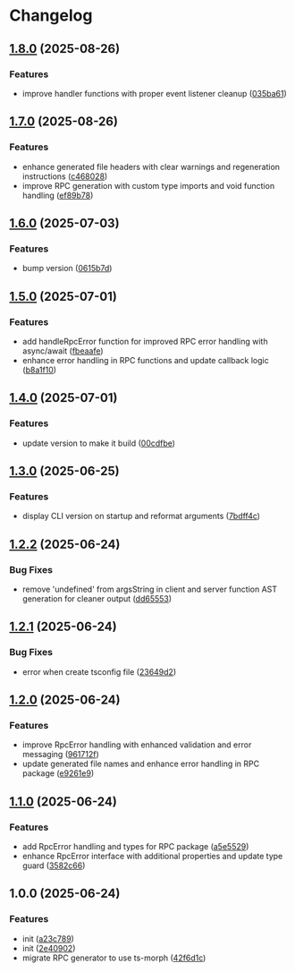 # Changelog

## [1.8.0](https://github.com/nguyenvanduocit/socketrpc-gen/compare/v1.7.0...v1.8.0) (2025-08-26)


### Features

* improve handler functions with proper event listener cleanup ([035ba61](https://github.com/nguyenvanduocit/socketrpc-gen/commit/035ba614cbbf6cf8ace7c5e509ee4f0cce1c62a3))

## [1.7.0](https://github.com/nguyenvanduocit/socketrpc-gen/compare/v1.6.0...v1.7.0) (2025-08-26)


### Features

* enhance generated file headers with clear warnings and regeneration instructions ([c468028](https://github.com/nguyenvanduocit/socketrpc-gen/commit/c4680286ca937a9004d55d7267800dcf0675a38e))
* improve RPC generation with custom type imports and void function handling ([ef89b78](https://github.com/nguyenvanduocit/socketrpc-gen/commit/ef89b78f4819d68fdc4299249fc205992ed9a5fa))

## [1.6.0](https://github.com/nguyenvanduocit/socketrpc-gen/compare/v1.5.0...v1.6.0) (2025-07-03)


### Features

* bump version ([0615b7d](https://github.com/nguyenvanduocit/socketrpc-gen/commit/0615b7d35469a5c532460f0f5a17b64ea33c91c9))

## [1.5.0](https://github.com/nguyenvanduocit/socketrpc-gen/compare/v1.4.0...v1.5.0) (2025-07-01)


### Features

* add handleRpcError function for improved RPC error handling with async/await ([fbeaafe](https://github.com/nguyenvanduocit/socketrpc-gen/commit/fbeaafe945763aa4434d4ac3e6012e818cd26c43))
* enhance error handling in RPC functions and update callback logic ([b8a1f10](https://github.com/nguyenvanduocit/socketrpc-gen/commit/b8a1f10b3f19e368f3ddaa6edd9f8c61ff4e8638))

## [1.4.0](https://github.com/nguyenvanduocit/socketrpc-gen/compare/v1.3.0...v1.4.0) (2025-07-01)


### Features

* update version to make it build ([00cdfbe](https://github.com/nguyenvanduocit/socketrpc-gen/commit/00cdfbe1820843d4d5ba5145af20e2da0d6dade0))

## [1.3.0](https://github.com/nguyenvanduocit/socketrpc-gen/compare/v1.2.2...v1.3.0) (2025-06-25)


### Features

* display CLI version on startup and reformat arguments ([7bdff4c](https://github.com/nguyenvanduocit/socketrpc-gen/commit/7bdff4c656c329e86a262abc9651b67fe3693b63))

## [1.2.2](https://github.com/nguyenvanduocit/socketrpc-gen/compare/v1.2.1...v1.2.2) (2025-06-24)


### Bug Fixes

* remove 'undefined' from argsString in client and server function AST generation for cleaner output ([dd65553](https://github.com/nguyenvanduocit/socketrpc-gen/commit/dd65553fe1e65b2e549f2227c31a34208f3c465c))

## [1.2.1](https://github.com/nguyenvanduocit/socketrpc-gen/compare/v1.2.0...v1.2.1) (2025-06-24)


### Bug Fixes

* error when create tsconfig file ([23649d2](https://github.com/nguyenvanduocit/socketrpc-gen/commit/23649d2460bd825cd5065bd82e15d93b24f14211))

## [1.2.0](https://github.com/nguyenvanduocit/socket-rpc-template/compare/v1.1.0...v1.2.0) (2025-06-24)


### Features

* improve RpcError handling with enhanced validation and error messaging ([961712f](https://github.com/nguyenvanduocit/socket-rpc-template/commit/961712f21bffa8097ed1f67576b07e402a03a00c))
* update generated file names and enhance error handling in RPC package ([e9261e9](https://github.com/nguyenvanduocit/socket-rpc-template/commit/e9261e938d443aee4d49944670c82af9f2adddd6))

## [1.1.0](https://github.com/nguyenvanduocit/socket-rpc-template/compare/v1.0.0...v1.1.0) (2025-06-24)


### Features

* add RpcError handling and types for RPC package ([a5e5529](https://github.com/nguyenvanduocit/socket-rpc-template/commit/a5e5529fc11a1574f7d9558c6d92dd94da3b5cb1))
* enhance RpcError interface with additional properties and update type guard ([3582c66](https://github.com/nguyenvanduocit/socket-rpc-template/commit/3582c66749ba223686ec5dbecd5c12113641cc6e))

## 1.0.0 (2025-06-24)


### Features

* init ([a23c789](https://github.com/nguyenvanduocit/socket-rpc-template/commit/a23c789ea016fa9294b92a3fe5a68d3723dd8abb))
* init ([2e40902](https://github.com/nguyenvanduocit/socket-rpc-template/commit/2e40902a044f807545aea69c55c0535eba695f9a))
* migrate RPC generator to use ts-morph ([42f6d1c](https://github.com/nguyenvanduocit/socket-rpc-template/commit/42f6d1ca187bf6809924e0f393385eec3185931e))
